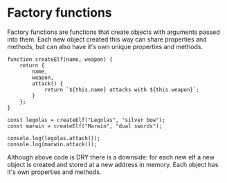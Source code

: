 # Factory functions

Factory functions are functions that create objects with arguments passed into them. Each new object created this way can share properties and methods, but can also have it's own unique properties and methods.

```
function createElf(name, weapon) {
	return {
		name,
		weapon,
		attack() {
			return `${this.name} attacks with ${this.weapon}`;
		}
	};
}

const legolas = createElf("Legolas", "silver bow");
const marwin = createElf("Marwin", "dual swords");

console.log(legolas.attack());
console.log(marwin.attack());
```

Although above code is DRY there is a downside: for each new elf a new object is created and stored at a new address in memory. Each object has it's own properties and methods.
